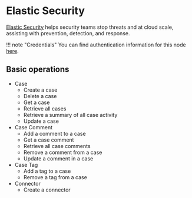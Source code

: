 # Elastic Security

[Elastic Security](https://www.elastic.co/security) helps security teams stop threats and at cloud scale, assisting with prevention, detection, and response.

!!! note "Credentials"
    You can find authentication information for this node [here](/integrations/builtin/credentials/elasticsecurity/).


## Basic operations

* Case
    * Create a case
    * Delete a case
    * Get a case
    * Retrieve all cases
    * Retrieve a summary of all case activity
    * Update a case
* Case Comment
    * Add a comment to a case
    * Get a case comment
    * Retrieve all case comments
    * Remove a comment from a case
    * Update a comment in a case
* Case Tag
    * Add a tag to a case
    * Remove a tag from a case
* Connector
    * Create a connector
